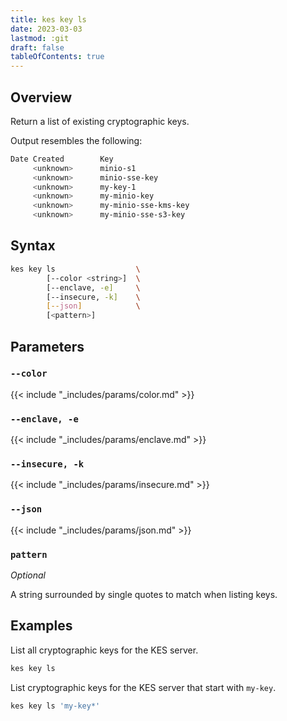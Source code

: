 ```yaml
---
title: kes key ls
date: 2023-03-03
lastmod: :git
draft: false
tableOfContents: true
---
```


## Overview

Return a list of existing cryptographic keys.

Output resembles the following:

```sh
Date Created        Key
     <unknown>      minio-s1
     <unknown>      minio-sse-key
     <unknown>      my-key-1
     <unknown>      my-minio-key
     <unknown>      my-minio-sse-kms-key
     <unknown>      my-minio-sse-s3-key
```

## Syntax

```sh
kes key ls                  \
        [--color <string>]  \
        [--enclave, -e]     \
        [--insecure, -k]    \
        [--json]            \
        [<pattern>]
```

## Parameters

### `--color`

{{< include "_includes/params/color.md" >}}

### `--enclave, -e`

{{< include "_includes/params/enclave.md" >}}

### `--insecure, -k`

{{< include "_includes/params/insecure.md" >}}

### `--json`

{{< include "_includes/params/json.md" >}}

### `pattern`

_Optional_

A string surrounded by single quotes to match when listing keys.

## Examples

List all cryptographic keys for the KES server.

```sh
kes key ls
```

List cryptographic keys for the KES server that start with `my-key`.

```sh
kes key ls 'my-key*'
```
